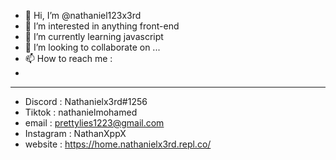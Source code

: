- 👋 Hi, I’m @nathaniel123x3rd
- 👀 I’m interested in anything front-end
- 🌱 I’m currently learning javascript
- 💞️ I’m looking to collaborate on ...
- 📫 How to reach me :
- 
---------------------
 - Discord : Nathanielx3rd#1256
 - Tiktok : nathanielmohamed
  - email : prettylies1223@gmail.com
  - Instagram : NathanXppX
  - website : https://home.nathanielx3rd.repl.co/
  


